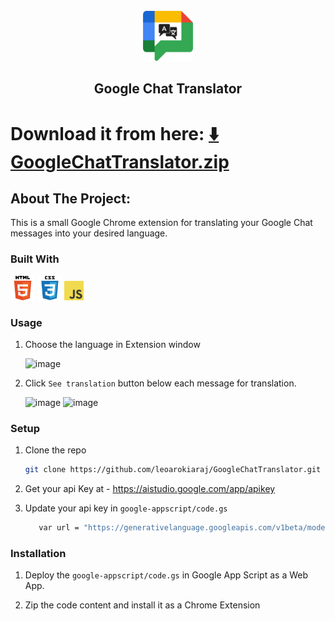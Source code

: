 <br />
<div align="center">
  <img src="assets/GoogleChatTranslatorLogo.png" alt="Logo" width="80" height="80">
  <h2 align="center">Google Chat Translator</h2>
</div>

<h1> 
  Download it from here:  <a href="https://github.com/leoarokiaraj/GoogleChatTranslator/raw/main/GoogleChatTranslator.zip" download> ⬇️ GoogleChatTranslator.zip</a>
</h1>


## About The Project:

This is a small Google Chrome extension for translating your Google Chat messages into your desired language.

### Built With

<div> 
  <img  alt="HTML5" width="39px" src="https://raw.githubusercontent.com/github/explore/80688e429a7d4ef2fca1e82350fe8e3517d3494d/topics/html/html.png" /> 
  <img  alt="CSS3" width="39px" src="https://raw.githubusercontent.com/github/explore/80688e429a7d4ef2fca1e82350fe8e3517d3494d/topics/css/css.png" />
  <img  alt="JavaScript" width="31px" src="https://raw.githubusercontent.com/github/explore/80688e429a7d4ef2fca1e82350fe8e3517d3494d/topics/javascript/javascript.png" />
</div>

### Usage

1. Choose the language in Extension window

     <img width="250" alt="image" src="https://github.com/leoarokiaraj/GoogleChatTranslator/assets/40320758/2f01ef3a-6337-43a0-9c91-85ec6f45f0c4">


2. Click `See translation` button below each message for translation.

    <img width="400" alt="image" src="https://github.com/leoarokiaraj/GoogleChatTranslator/assets/40320758/99b3b1e1-5f6f-4947-9e55-865f4e699472"> 
    <img width="400" alt="image" src="https://github.com/leoarokiaraj/GoogleChatTranslator/assets/40320758/b800f408-7728-40be-99f5-2c0f6f8545fd">


### Setup
1. Clone the repo
   
   ```sh 
   git clone https://github.com/leoarokiaraj/GoogleChatTranslator.git
   ```
   
2. Get your api Key at - https://aistudio.google.com/app/apikey
   
3. Update your api key in `google-appscript/code.gs`
   
    ```sh
       var url = "https://generativelanguage.googleapis.com/v1beta/models/gemini-pro:generateContent?key=<GEMINI-API-KEY>";
    ```


### Installation

1. Deploy the `google-appscript/code.gs` in Google App Script as a Web App.

2. Zip the code content and install it as a Chrome Extension


   
   
